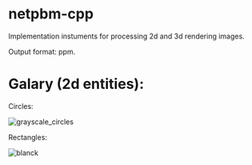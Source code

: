 # netpbm-cpp
Implementation instuments for processing 2d and 3d rendering images.

Output format: ppm.

# Galary (2d entities):
Circles:

![grayscale_circles](https://github.com/peplxx/netpbm-cpp/assets/91543105/342eb828-de4f-499e-b7cf-eb7587be8353)

Rectangles:

![blanck](https://github.com/peplxx/netpbm-cpp/assets/91543105/3e781be1-0605-456f-9160-ddf994b7812b)
